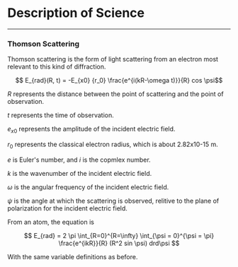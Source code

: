 # Description of Science
-------------------------
### Thomson Scattering
Thomson scattering is the form of light scattering from an electron most relevant to this kind of diffraction.

$$ E_{rad}(R, t) = -E_{x0} {r_0} \frac{e^{i(kR-\omega t)}}{R} cos \psi$$

$R$ represents the distance between the point of scattering and the point of observation.

$t$ represents the time of observation.

$e_{x0}$ represents the amplitude of the incident electric field.

$r_0$ represents the classical electron radius, which is about 2.82x10-15 m.

$e$ is Euler's number, and $i$ is the copmlex number.

$k$ is the wavenumber of the incident electric field.

$\omega$ is the angular frequency of the incident electric field.

$\psi$ is the angle at which the scattering is observed, relitive to the plane of polarization for the incident electric field.


From an atom, the equation is 

$$ E_{rad} = 2 \pi  \int_{R=0}^{R=\infty} \int_{\psi = 0}^{\psi = \pi} \frac{e^{ikR}}{R} (R^2 sin \psi) drd\psi $$

With the same variable definitions as before.
